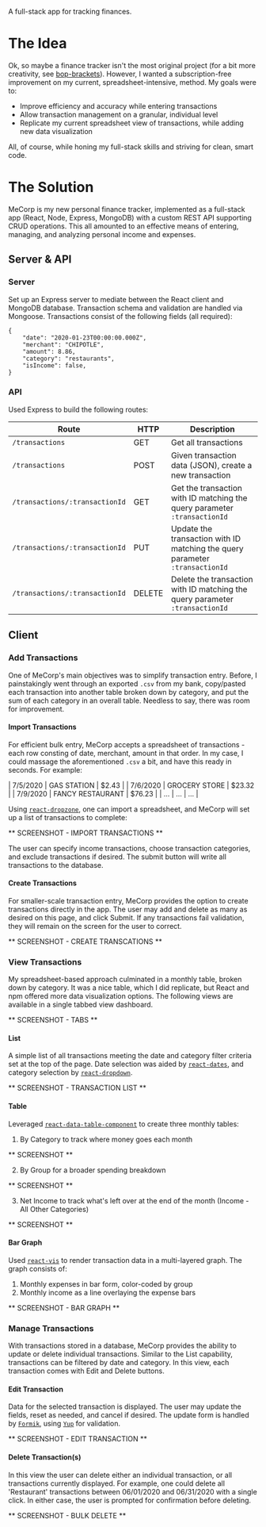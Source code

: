 A full-stack app for tracking finances.

# The Idea

Ok, so maybe a finance tracker isn't the most original project (for a bit more creativity, see [bop-brackets](https://github.com/zamud/bop-brackets)). However, I wanted a subscription-free improvement on my current, spreadsheet-intensive, method. My goals were to:

- Improve efficiency and accuracy while entering transactions
- Allow transaction management on a granular, individual level
- Replicate my current spreadsheet view of transactions, while adding new data visualization

All, of course, while honing my full-stack skills and striving for clean, smart code.

# The Solution

MeCorp is my new personal finance tracker, implemented as a full-stack app (React, Node, Express, MongoDB) with a custom REST API supporting CRUD operations. This all amounted to an effective means of entering, managing, and analyzing personal income and expenses.

## Server & API

### Server

Set up an Express server to mediate between the React client and MongoDB database. Transaction schema and validation are handled via Mongoose. Transactions consist of the following fields (all required):

```
{
    "date": "2020-01-23T00:00:00.000Z",
    "merchant": "CHIPOTLE",
    "amount": 8.86,
    "category": "restaurants",
    "isIncome": false,
}
```

### API

Used Express to build the following routes:

| Route                          | HTTP   | Description                                                                  |
| ------------------------------ | ------ | ---------------------------------------------------------------------------- |
| `/transactions`                | GET    | Get all transactions                                                         |
| `/transactions`                | POST   | Given transaction data (JSON), create a new transaction                      |
| `/transactions/:transactionId` | GET    | Get the transaction with ID matching the query parameter `:transactionId`    |
| `/transactions/:transactionId` | PUT    | Update the transaction with ID matching the query parameter `:transactionId` |
| `/transactions/:transactionId` | DELETE | Delete the transaction with ID matching the query parameter `:transactionId` |

## Client

### Add Transactions

One of MeCorp's main objectives was to simplify transaction entry. Before, I painstakingly went through an exported `.csv` from my bank, copy/pasted each transaction into another table broken down by category, and put the sum of each category in an overall table. Needless to say, there was room for improvement.

#### Import Transactions

For efficient bulk entry, MeCorp accepts a spreadsheet of transactions - each row consting of date, merchant, amount in that order. In my case, I could massage the aforementioned `.csv` a bit, and have this ready in seconds. For example:

| 7/5/2020 | GAS STATION | $2.43 |
| 7/6/2020 | GROCERY STORE | $23.32 |
| 7/9/2020 | FANCY RESTAURANT | \$76.23 |
| ... | ... | ... |

Using [`react-dropzone`](https://react-dropzone.js.org/), one can import a spreadsheet, and MeCorp will set up a list of transactions to complete:

** SCREENSHOT - IMPORT TRANSACTIONS **

The user can specify income transactions, choose transaction categories, and exclude transactions if desired. The submit button will write all transactions to the database.

#### Create Transactions

For smaller-scale transaction entry, MeCorp provides the option to create transactions directly in the app. The user may add and delete as many as desired on this page, and click Submit. If any transactions fail validation, they will remain on the screen for the user to correct.

** SCREENSHOT - CREATE TRANSCATIONS **

### View Transactions

My spreadsheet-based approach culminated in a monthly table, broken down by category. It was a nice table, which I did replicate, but React and npm offered more data visualization options. The following views are available in a single tabbed view dashboard.

** SCREENSHOT - TABS **

#### List

A simple list of all transactions meeting the date and category filter criteria set at the top of the page. Date selection was aided by [`react-dates`](https://github.com/airbnb/react-dates), and category selection by [`react-dropdown`](https://github.com/fraserxu/react-dropdown).

** SCREENSHOT - TRANSACTION LIST **

#### Table

Leveraged [`react-data-table-component`](https://github.com/jbetancur/react-data-table-component#readme) to create three monthly tables:

1. By Category to track where money goes each month

** SCREENSHOT **

2. By Group for a broader spending breakdown

** SCREENSHOT **

3. Net Income to track what's left over at the end of the month (Income - All Other Categories)

** SCREENSHOT **

#### Bar Graph

Used [`react-vis`](https://github.com/uber/react-vis) to render transaction data in a multi-layered graph. The graph consists of:

1. Monthly expenses in bar form, color-coded by group
2. Monthly income as a line overlaying the expense bars

** SCREENSHOT - BAR GRAPH **

### Manage Transactions

With transactions stored in a database, MeCorp provides the ability to update or delete individual transactions. Similar to the List capability, transactions can be filtered by date and category. In this view, each transaction comes with Edit and Delete buttons.

#### Edit Transaction

Data for the selected transaction is displayed. The user may update the fields, reset as needed, and cancel if desired. The update form is handled by [`Formik`](https://github.com/formik/formik), using [`Yup`](https://github.com/jquense/yup) for validation.

** SCREENSHOT - EDIT TRANSACTION **

#### Delete Transaction(s)

In this view the user can delete either an individual transaction, or all transactions currently displayed. For example, one could delete all 'Restaurant' transactions between 06/01/2020 and 06/31/2020 with a single click. In either case, the user is prompted for confirmation before deleting.

** SCREENSHOT - BULK DELETE **
